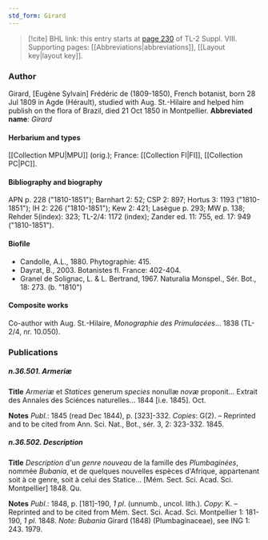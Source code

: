 ```yaml
---
std_form: Girard
---
```


> [!cite] BHL link: this entry starts at [page 230](https://www.biodiversitylibrary.org/page/33258708) of TL-2 Suppl. VIII.
> Supporting pages: [[Abbreviations|abbreviations]], [[Layout key|layout key]].

### Author

Girard, \[Eugène Sylvain\] Frédéric de (1809-1850), French botanist, born 28 Jul 1809 in Agde (Hérault), studied with Aug. St.-Hilaire and helped him publish on the flora of Brazil, died 21 Oct 1850 in Montpellier. 
**Abbreviated name**: *Girard*

#### Herbarium and types

[[Collection MPU|MPU]] (orig.); France: [[Collection FI|FI]], [[Collection PC|PC]].

#### Bibliography and biography

APN p. 228 ("1810-1851"); Barnhart 2: 52; CSP 2: 897; Hortus 3: 1193 ("1810-1851"); IH 2: 226 ("1810-1851"); Kew 2: 421; Lasègue p. 293; MW p. 138; Rehder 5(index): 323; TL-2/4: 1172 (index); Zander ed. 11: 755, ed. 17: 949 ("1810-1851").

#### Biofile

- Candolle, A.L., 1880. Phytographie: 415.
- Dayrat, B., 2003. Botanistes fl. France: 402-404.
- Granel de Solignac, L. & L. Bertrand, 1967. Naturalia Monspel., Sér. Bot., 18: 273. (b. "1810")

#### Composite works

Co-author with Aug. St.-Hilaire, *Monographie des Primulacées*... 1838 (TL-2/4, nr. 10.050).

### Publications

##### n.36.501. Armeriæ

**Title**
*Armeriæ* et *Statices* generum *species* nonullæ *novæ* proponit... Extrait des Annales des Sciénces naturelles... 1844 \[i.e. 1845\]. Oct.

**Notes**
*Publ*.: 1845 (read Dec 1844), p. \[323\]-332. *Copies*: G(2). – Reprinted and to be cited from Ann. Sci. Nat., Bot., sér. 3, 2: 323-332. 1845.

##### n.36.502. Description

**Title**
*Description* d'un *genre nouveau* de la famille des *Plumbaginées*, nommée *Bubania*, et de quelques nouvelles espèces d'Afrique, appartenant soit à ce genre, soit à celui des Statice... \[Mém. Sect. Sci. Acad. Sci. Montpellier\] 1848. Qu.

**Notes**
*Publ*.: 1848, p. \[181\]-190, *1 pl*. (unnumb., uncol. lith.). *Copy*: K. – Reprinted and to be cited from Mém. Sect. Sci. Acad. Sci. Montpellier 1: 181-190, *1 pl*. 1848.
*Note*: *Bubania* Girard (1848) (Plumbaginaceae), see ING 1: 243. 1979.

